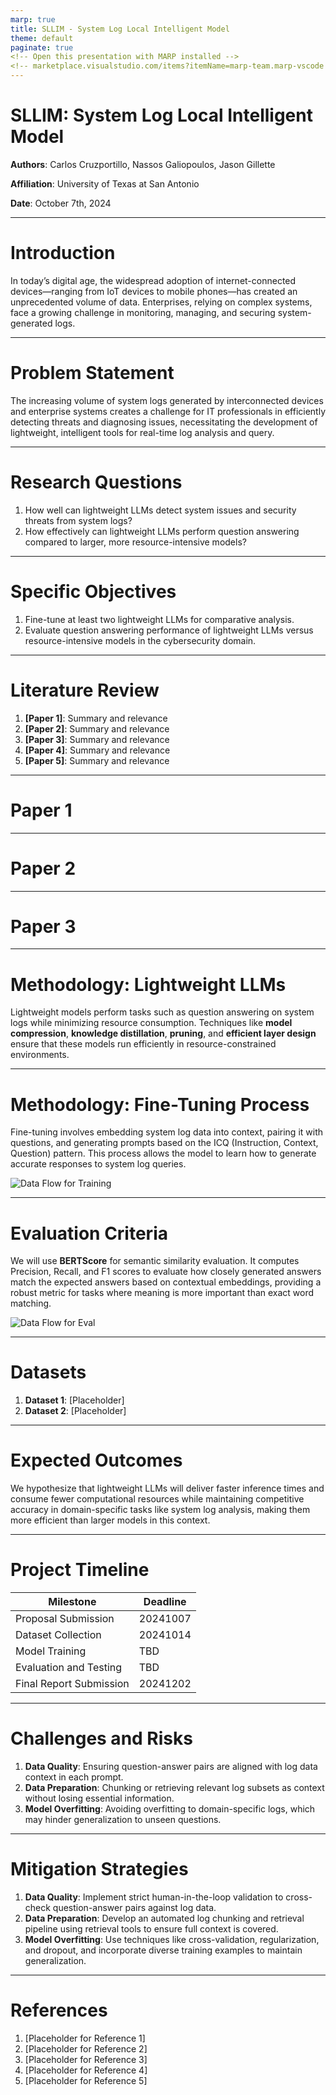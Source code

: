 ```yaml
---
marp: true
title: SLLIM - System Log Local Intelligent Model
theme: default
paginate: true
<!-- Open this presentation with MARP installed -->
<!-- marketplace.visualstudio.com/items?itemName=marp-team.marp-vscode -->
---
```


# SLLIM: System Log Local Intelligent Model

**Authors**: Carlos Cruzportillo, Nassos Galiopoulos, Jason Gillette

**Affiliation**: University of Texas at San Antonio  

**Date**: October 7th, 2024

---

# Introduction

In today’s digital age, the widespread adoption of internet-connected devices—ranging from IoT devices to mobile phones—has created an unprecedented volume of data. Enterprises, relying on complex systems, face a growing challenge in monitoring, managing, and securing system-generated logs.

---

# Problem Statement

The increasing volume of system logs generated by interconnected devices and enterprise systems creates a challenge for IT professionals in efficiently detecting threats and diagnosing issues, necessitating the development of lightweight, intelligent tools for real-time log analysis and query.

---

# Research Questions

1. How well can lightweight LLMs detect system issues and security threats from system logs?
2. How effectively can lightweight LLMs perform question answering compared to larger, more resource-intensive models?

---

# Specific Objectives

1. Fine-tune at least two lightweight LLMs for comparative analysis.
2. Evaluate question answering performance of lightweight LLMs versus resource-intensive models in the cybersecurity domain.

---

# Literature Review

1. **[Paper 1]**: Summary and relevance
2. **[Paper 2]**: Summary and relevance
3. **[Paper 3]**: Summary and relevance
4. **[Paper 4]**: Summary and relevance
5. **[Paper 5]**: Summary and relevance

---

# Paper 1

---

# Paper 2

---

# Paper 3

---

# Methodology: Lightweight LLMs

Lightweight models perform tasks such as question answering on system logs while minimizing resource consumption. Techniques like **model compression**, **knowledge distillation**, **pruning**, and **efficient layer design** ensure that these models run efficiently in resource-constrained environments.

---

# Methodology: Fine-Tuning Process

Fine-tuning involves embedding system log data into context, pairing it with questions, and generating prompts based on the ICQ (Instruction, Context, Question) pattern. This process allows the model to learn how to generate accurate responses to system log queries.

![Data Flow for Training](../assets/diagram-training-dataflow.png)

---

# Evaluation Criteria

We will use **BERTScore** for semantic similarity evaluation. It computes Precision, Recall, and F1 scores to evaluate how closely generated answers match the expected answers based on contextual embeddings, providing a robust metric for tasks where meaning is more important than exact word matching.

![Data Flow for Eval](../assets/diagram-evaluation-dataflow.png)

---

# Datasets

1. **Dataset 1**: [Placeholder]
2. **Dataset 2**: [Placeholder]

---

# Expected Outcomes

We hypothesize that lightweight LLMs will deliver faster inference times and consume fewer computational resources while maintaining competitive accuracy in domain-specific tasks like system log analysis, making them more efficient than larger models in this context.

---

# Project Timeline

| Milestone               | Deadline     |
|-------------------------|--------------|
| Proposal Submission      | 20241007     |
| Dataset Collection       | 20241014     |
| Model Training           | TBD          |
| Evaluation and Testing   | TBD          |
| Final Report Submission  | 20241202     |

---

# Challenges and Risks

1. **Data Quality**: Ensuring question-answer pairs are aligned with log data context in each prompt.
2. **Data Preparation**: Chunking or retrieving relevant log subsets as context without losing essential information.
3. **Model Overfitting**: Avoiding overfitting to domain-specific logs, which may hinder generalization to unseen questions.

---

# Mitigation Strategies

1. **Data Quality**: Implement strict human-in-the-loop validation to cross-check question-answer pairs against log data.
2. **Data Preparation**: Develop an automated log chunking and retrieval pipeline using retrieval tools to ensure full context is covered.
3. **Model Overfitting**: Use techniques like cross-validation, regularization, and dropout, and incorporate diverse training examples to maintain generalization.

---

# References

1. [Placeholder for Reference 1]
2. [Placeholder for Reference 2]
3. [Placeholder for Reference 3]
4. [Placeholder for Reference 4]
5. [Placeholder for Reference 5]
